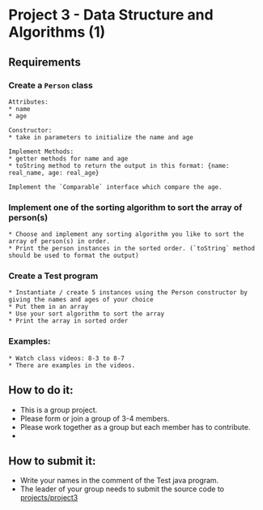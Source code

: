 # Project 3 - Data Structure and Algorithms (1)

## Requirements
### Create a `Person` class
    Attributes:
    * name
    * age
    
    Constructor:
    * take in parameters to initialize the name and age

    Implement Methods:
    * getter methods for name and age
    * toString method to return the output in this format: {name: real_name, age: real_age}

    Implement the `Comparable` interface which compare the age. 

### Implement one of the sorting algorithm to sort the array of person(s)
    * Choose and implement any sorting algorithm you like to sort the array of person(s) in order.
    * Print the person instances in the sorted order. (`toString` method should be used to format the output)

### Create a Test program 
    * Instantiate / create 5 instances using the Person constructor by giving the names and ages of your choice
    * Put them in an array
    * Use your sort algorithm to sort the array
    * Print the array in sorted order

### Examples:
    * Watch class videos: 8-3 to 8-7
    * There are examples in the videos.

## How to do it:
* This is a group project.
* Please form or join a group of 3-4 members.
* Please work together as a group but each member has to contribute.
* 

## How to submit it:
* Write your names in the comment of the Test java program.
* The leader of your group needs to submit the source code to [projects/project3](projects/project3)

